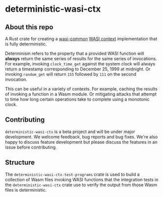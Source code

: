 # deterministic-wasi-ctx

## About this repo

A Rust crate for creating a [wasi-common](https://crates.io/crates/wasi-common) [WASI context](https://docs.rs/wasi-common/0.36.0/wasi_common/struct.WasiCtx.html) implementation that is fully deterministic.

Determinism refers to the property that a provided WASI function will **always** return the same series of results for the same series of invocations. For example, invoking `clock_time_get` against the system clock will always return a timestamp corresponding to December 25, 1999 at midnight. Or invoking `random_get` will return `155` followed by `111` on the second invocation.

This can be useful in a variety of contexts. For example, caching the results of invoking a function in a Wasm module. Or mitigating attacks that attempt to time how long certain operations take to complete using a monotonic clock.

## Contributing

`deterministic-wasi-ctx` is a beta project and will be under major development. We welcome feedback, bug reports and bug fixes. We're also happy to discuss feature development but please discuss the features in an issue before contributing.

## Structure

The `deterministic-wasi-ctx-test-programs` crate is used to build a collection of Wasm files invoking WASI functions that the integration tests in the `deterministic-wasi-ctx` crate use to verify the output from those Wasm files is deterministic.
